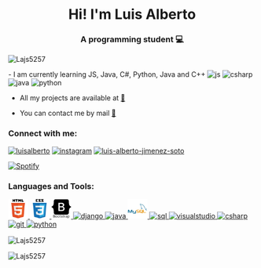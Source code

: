 <h1 align="center">Hi! I'm Luis Alberto</h1>
<h3 align="center">A programming student 💻</h3>

<p align="left"> <img src="https://komarev.com/ghpvc/?username=Lajs5257&label=Profile%20views&color=0e75b6&style=flat-square" alt="Lajs5257" /> </p>
<p align="left"> - I am currently learning JS, Java, C#, Python, Java and C++ <img src="https://img.icons8.com/color/50/000000/javascript--v1.png" alt="js" width="30" height="30"> <img src="https://brandeps.com/logo-download/C/C-Sharp-logo-vector-01.svg" alt="csharp" width="30" height="30"> <img src="https://brandeps.com/icon-download/J/Java-icon-vector-05.svg" alt="java" width="30" height="30"> <img src="https://seeklogo.com/images/P/python-logo-A32636CAA3-seeklogo.com.png" alt="python" width="20" height="20"> </p>

- All my projects are available at [🚀](https://github.com/Lajs5257?tab=repositories)

- You can contact me by mail [📧](mailto:lajs5257@gmail.com)

<h3 align="left">Connect with me:</h3>
<p align="left">

<a href="https://fb.com/luisalberto.jimenez.10297" target="blank"><img src="https://img.icons8.com/color/48/000000/facebook.png" alt="luisalberto" height="40" width="40" /></a>
<a href="https://instagram.com/" target="blank"><img src="https://img.icons8.com/fluency/48/000000/instagram-new.png" alt="instagram" height="40" width="40" /></a>
<a href="https://www.linkedin.com/in/luis-alberto-jimenez-soto-b0210920a/" target="blank"><img src="https://img.icons8.com/color/48/000000/linkedin.png" alt="luis-alberto-jimenez-soto" height="40" width="40" /></a>
</p>

[![Spotify](https://spotify-widget-qpy4ap35w-lajs5257.vercel.app/api/spotify)](https://open.spotify.com/user/3dm0bgyc15ma3tmt9q9z2q9f6)


<h3 align="left">Languages and Tools:</h3>
<p align="left"><a href="https://www.w3.org/html/" target="_blank"> <img src="https://raw.githubusercontent.com/devicons/devicon/master/icons/html5/html5-original-wordmark.svg" alt="html5" width="40" height="40"/><a href="https://www.w3schools.com/css/" target="_blank"> <img src="https://raw.githubusercontent.com/devicons/devicon/master/icons/css3/css3-original-wordmark.svg" alt="css3" width="40" height="40"/> </a> </a> <a href="https://getbootstrap.com" target="_blank"> <img src="https://raw.githubusercontent.com/devicons/devicon/master/icons/bootstrap/bootstrap-plain-wordmark.svg" alt="bootstrap" width="40" height="40"/> </a><a href="https://www.djangoproject.com/" target="_blank"> <img src="https://seeklogo.com/images/D/django-logo-4C5ECF7036-seeklogo.com.png" alt="django" width="40" height="40"/> </a><a href="https://www.java.com/es/" target="_blank"> <img src="https://brandeps.com/icon-download/J/Java-icon-vector-05.svg" alt="java" width="40" height="40"/> </a> <a href="https://www.mysql.com/" target="_blank"> <img src="https://raw.githubusercontent.com/devicons/devicon/master/icons/mysql/mysql-original-wordmark.svg" alt="mysql" width="40" height="40"/> </a> <a href="https://www.microsoft.com/es-mx/sql-server/sql-server-2019" target="_blank"> <img src="https://seeklogo.com/images/M/microsoft-sql-server-logo-96AF49E2B3-seeklogo.com.png" alt="sql" width="40" height="40"/> <a href="https://visualstudio.microsoft.com/es/" target="_blank"> <img src="https://visualstudio.microsoft.com/wp-content/uploads/2019/06/BrandVisualStudioWin2019-3.svg" alt="visualstudio" width="40" height="40"/> </a><a href="https://docs.microsoft.com/en-us/dotnet/csharp/" target="_blank"> <img src="https://brandeps.com/logo-download/C/C-Sharp-logo-vector-01.svg" alt="csharp" width="40" height="40"/> </a> <a href="https://git-scm.com/" target="_blank"> <img src="https://www.vectorlogo.zone/logos/git-scm/git-scm-icon.svg" alt="git" width="40" height="40"/> </a> <a href="https://www.python.org/" target="_blank"> <img src="https://www.python.org/static/img/python-logo-large.c36dccadd999.png?1576869008" alt="python" width="40" height="40"/> </a> </p>


<p><img align="center" src="https://github-readme-stats.abdullahmorrison.vercel.app/api?username=Lajs5257&theme=dark&show_icons=true" alt="Lajs5257" /></p>
<p><img align="center" src="https://github-readme-stats.programminddev.vercel.app/api/top-langs/?username=Lajs5257&theme=dark&show_icons=true&locale=en&layout=compact" alt="Lajs5257" /></p>
